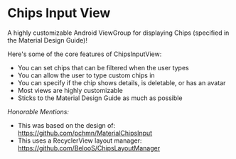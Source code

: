 # Chips Input View
A highly customizable Android ViewGroup for displaying Chips (specified in the Material Design Guide)!

Here's some of the core features of ChipsInputView:
* You can set chips that can be filtered when the user types
* You can allow the user to type custom chips in
* You can specify if the chip shows details, is deletable, or has an avatar
* Most views are highly customizable
* Sticks to the Material Design Guide as much as possible

*Honorable Mentions:*
* This was based on the design of: https://github.com/pchmn/MaterialChipsInput
* This uses a RecyclerView layout manager: https://github.com/BelooS/ChipsLayoutManager
